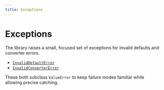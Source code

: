 ```yaml
---
title: Exceptions
---
```


# Exceptions

The library raises a small, focused set of exceptions for invalid defaults and converter errors.

- [`InvalidDefaultError`](pdoc:confkit.InvalidDefaultError)
- [`InvalidConverterError`](pdoc:confkit.InvalidConverterError)

These both subclass `ValueError` to keep failure modes familiar while allowing precise catching.

